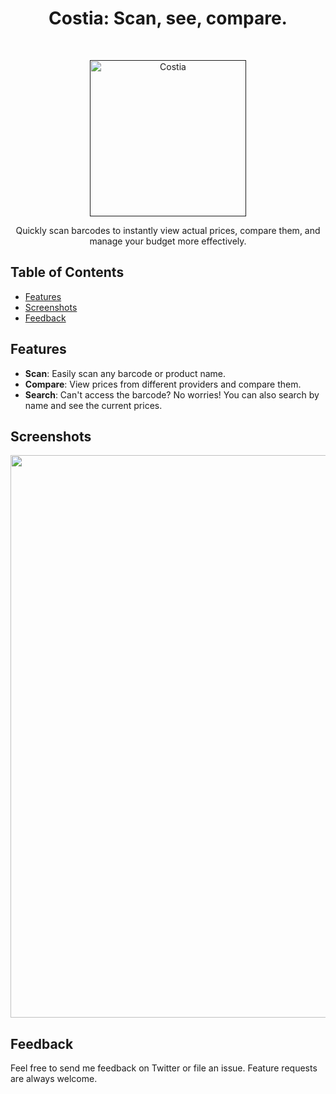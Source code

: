 <h1 align="center"> Costia: Scan, see, compare. </h1> <br>
<p align="center">
  <a href="">
    <img alt="Costia" title="Costia" src="https://i.imgur.com/G3RSYoq.png" width="250">
  </a>
</p>

<p align="center">
Quickly scan barcodes to instantly view actual prices, compare them, and manage your budget more effectively.
</p>

<!-- START doctoc generated TOC please keep comment here to allow auto update -->
<!-- DON'T EDIT THIS SECTION, INSTEAD RE-RUN doctoc TO UPDATE -->
## Table of Contents

- [Features](#features)
- [Screenshots](#screenshots)
- [Feedback](#feedback)

<!-- END doctoc generated TOC please keep comment here to allow auto update -->

## Features

- **Scan**: Easily scan any barcode or product name.
- **Compare**: View prices from different providers and compare them.
- **Search**: Can't access the barcode? No worries! You can also search by name and see the current prices.


## Screenshots

<p align="center">
  <img src = "https://i.imgur.com/HlMFdYL.png" width=900>
</p>


## Feedback

Feel free to send me feedback on Twitter or file an issue. Feature requests are always welcome. 


